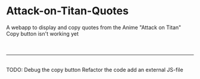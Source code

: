 # Attack-on-Titan-Quotes
A webapp to display and copy quotes from the Anime "Attack on Titan"
<br>
Copy button isn't working yet
<br>
<br>
<br>
<hr>
<br>
TODO:
Debug the copy button
Refactor the code
add an external JS-file
